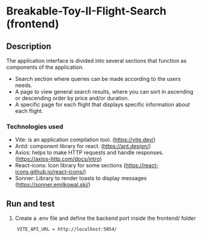 # Breakable-Toy-II-Flight-Search (frontend)
## Description
The application interface is divided into several sections that function as components of the application.
 - Search section where queries can be made according to the users needs.
 - A page to view general search results, where you can sort in ascending or descending order by price and/or duration.
 - A specific page for each flight that displays specific information about each flight.

### Technologies used
- Vite: is an application compilation tool. (https://vite.dev/)
- Antd: component library for react. (https://ant.design/)
- Axios: helps to make HTTP requests and handle responses. (https://axios-http.com/docs/intro)
- React-icons: Icon library for some sections (https://react-icons.github.io/react-icons/)
- Sonner: Library to render toasts to display messages (https://sonner.emilkowal.ski/)

## Run and test
1. Create a .env file and define the backend port inside the frontend/ folder
```bash
    VITE_API_URL = http://localhost:5054/
```
